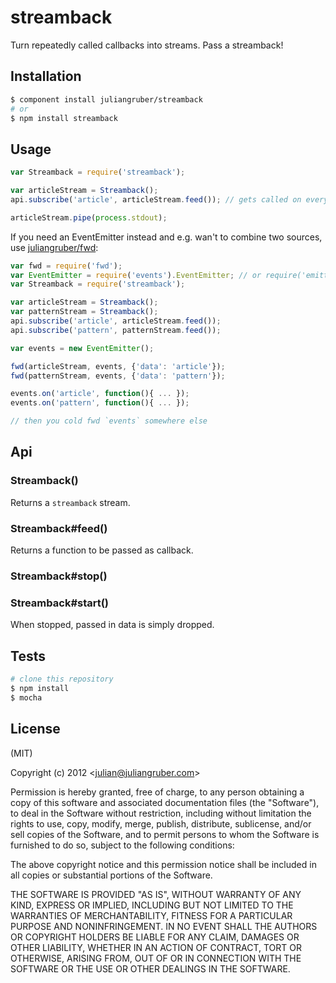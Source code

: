 
streamback
==========

Turn repeatedly called callbacks into streams. Pass a streamback!

Installation
------------

```bash
$ component install juliangruber/streamback
# or
$ npm install streamback
```

Usage
-----

```javascript
var Streamback = require('streamback');

var articleStream = Streamback();
api.subscribe('article', articleStream.feed()); // gets called on every new article

articleStream.pipe(process.stdout);
```

If you need an EventEmitter instead and e.g. wan't to combine two sources, use [juliangruber/fwd](https://github.com/juliangruber/fwd):

```javascript
var fwd = require('fwd');
var EventEmitter = require('events').EventEmitter; // or require('emitter')
var Streamback = require('streamback');

var articleStream = Streamback();
var patternStream = Streamback();
api.subscribe('article', articleStream.feed()); 
api.subscribe('pattern', patternStream.feed()); 

var events = new EventEmitter();

fwd(articleStream, events, {'data': 'article'});
fwd(patternStream, events, {'data': 'pattern'});

events.on('article', function(){ ... });
events.on('pattern', function(){ ... });

// then you cold fwd `events` somewhere else
```

Api
---

### Streamback()

Returns a `streamback` stream.

### Streamback#feed()

Returns a function to be passed as callback.

### Streamback#stop()
### Streamback#start()

When stopped, passed in data is simply dropped.

Tests
-----

```bash
# clone this repository
$ npm install
$ mocha
```

License
-------

(MIT)

Copyright (c) 2012 &lt;julian@juliangruber.com&gt;

Permission is hereby granted, free of charge, to any person obtaining a copy of this software and associated documentation files (the "Software"), to deal in the Software without restriction, including without limitation the rights to use, copy, modify, merge, publish, distribute, sublicense, and/or sell copies of the Software, and to permit persons to whom the Software is furnished to do so, subject to the following conditions:

The above copyright notice and this permission notice shall be included in all copies or substantial portions of the Software.

THE SOFTWARE IS PROVIDED "AS IS", WITHOUT WARRANTY OF ANY KIND, EXPRESS OR IMPLIED, INCLUDING BUT NOT LIMITED TO THE WARRANTIES OF MERCHANTABILITY, FITNESS FOR A PARTICULAR PURPOSE AND NONINFRINGEMENT. IN NO EVENT SHALL THE AUTHORS OR COPYRIGHT HOLDERS BE LIABLE FOR ANY CLAIM, DAMAGES OR OTHER LIABILITY, WHETHER IN AN ACTION OF CONTRACT, TORT OR OTHERWISE, ARISING FROM, OUT OF OR IN CONNECTION WITH THE SOFTWARE OR THE USE OR OTHER DEALINGS IN THE SOFTWARE.
